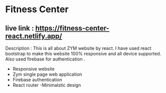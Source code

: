 # Fitness Center

## live link : https://fitness-center-react.netlify.app/

Description : This is all about ZYM website by react. I have used react bootstrap to make this website 100% responsive and all device supported. Also used firebase for authentication .

- Responsive website
- Zym single page web application
- Firebase authentication
- React router
  -Minimalstic design
